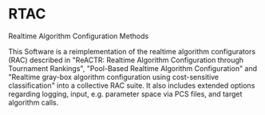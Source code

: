 # RTAC
Realtime Algorithm Configuration Methods

This Software is a reimplementation of the realtime algorithm configurators (RAC) described in "ReACTR: Realtime Algorithm Configuration through Tournament Rankings", "Pool-Based Realtime Algorithm Configuration" and "Realtime gray-box algorithm configuration using cost-sensitive classification" into a collective RAC suite. It also includes extended options regarding logging, input, e.g. parameter space via PCS files, and target algorithm calls.